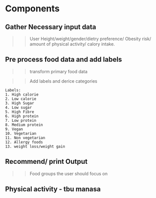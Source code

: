 # Components
## Gather Necessary input data
>> User Height/weight/gender/dietry preference/ Obesity risk/ amount of physical activity/ calory intake.

## Pre process food data and add labels
>> transform primary food data

>> Add labels and derice categories 

    Labels:
    1. High calorie
    2. Low calorie
    3. High Sugar
    4. Low sugar
    5. High Fibre 
    6. High protein
    7. Low protein 
    8. Medium protein 
    9. Vegan 
    10. Vegetarian
    11. Non vegetarian 
    12. Allergy foods 
    13. weight loss/weight gain 

## Recommend/ print Output 
>> Food groups the user should focus on

## Physical activity  - tbu manasa
